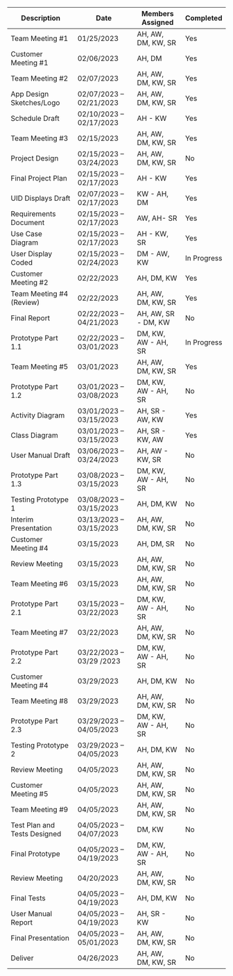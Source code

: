 |      Description      |           Date          | Members Assigned | Completed |
| --------------------- | ----------------------- | ---------------- | --------- |
|Team Meeting #1|	01/25/2023|	AH, AW, DM, KW, SR	|Yes|
|Customer Meeting #1|	02/06/2023|	AH, DM	|Yes|
|Team Meeting #2|	02/07/2023|	AH, AW, DM, KW, SR	|Yes|
|App Design Sketches/Logo|	02/07/2023 – 02/21/2023|	AH, AW, DM, KW, SR	|Yes|
|Schedule Draft	|02/10/2023 – 02/17/2023	|AH - KW	|Yes|
|Team Meeting #3	|02/15/2023|	AH, AW, DM, KW, SR	|Yes|
|Project Design	|02/15/2023 – 03/24/2023|	AH, AW, DM, KW, SR	|No|
|Final Project Plan	|02/15/2023 – 02/17/2023|	AH - KW|	Yes|
|UID Displays Draft|02/07/2023 – 02/17/2023|	KW - AH, DM	|Yes|
|Requirements Document|	02/15/2023 – 02/17/2023	|AW, AH- SR	|Yes|
|Use Case Diagram	|02/15/2023 – 02/17/2023|	AH - KW, SR	|Yes|
|User Display Coded|	02/15/2023 – 02/24/2023|	DM - AW, KW	|In Progress|
|Customer Meeting #2	|02/22/2023	|AH, DM, KW	|Yes|
|Team Meeting #4 (Review)	|02/22/2023|	AH, AW, DM, KW, SR	|Yes|
|Final Report	|02/22/2023 – 04/21/2023|	AH, AW, SR - DM, KW	|No|
|Prototype Part 1.1	|02/22/2023 – 03/01/2023|	DM, KW, AW - AH, SR	|In Progress|
|Team Meeting #5|	03/01/2023|	AH, AW, DM, KW, SR|	Yes|
|Prototype Part 1.2	|03/01/2023 – 03/08/2023|	DM, KW, AW - AH, SR|	No|
|Activity Diagram	|03/01/2023 – 03/15/2023|	AH, SR - AW, KW	|Yes|
|Class Diagram	|03/01/2023 – 03/15/2023|	AH, SR - KW, AW	|Yes|
|User Manual Draft|03/06/2023 – 03/24/2023|	AH, AW - KW, SR	|No|
|Prototype Part 1.3	|03/08/2023 – 03/15/2023|	DM, KW, AW - AH, SR|	No|
|Testing Prototype 1|	03/08/2023 – 03/15/2023|	AH, DM, KW	|No|
|Interim Presentation	|03/13/2023 – 03/15/2023|	AH, AW, DM, KW, SR|	No|
|Customer Meeting #4	|03/15/2023|	AH, DM, SR	|No|
|Review Meeting|	03/15/2023|	AH, AW, DM, KW, SR	|No|
|Team Meeting #6	|03/15/2023|	AH, AW, DM, KW, SR	|No|
|Prototype Part 2.1|	03/15/2023 – 03/22/2023	|DM, KW, AW - AH, SR|	No|
|Team Meeting #7|	03/22/2023|	AH, AW, DM, KW, SR	|No|
|Prototype Part 2.2	|03/22/2023 – 03/29 /2023|	DM, KW, AW - AH, SR	|No|
|Customer Meeting #4|	03/29/2023|	AH, DM, KW|	No|
|Team Meeting #8|	03/29/2023|	AH, AW, DM, KW, SR	|No|
|Prototype Part 2.3|	03/29/2023 – 04/05/2023|	DM, KW, AW - AH, SR|	No|
|Testing Prototype 2|	03/29/2023 – 04/05/2023|	AH, DM, KW	|No|
|Review Meeting	|04/05/2023|	AH, AW, DM, KW, SR	|No|
|Customer Meeting #5|	04/05/2023	|AH, AW, DM, KW, SR	|No|
|Team Meeting #9|	04/05/2023	|AH, AW, DM, KW, SR	|No|
|Test Plan and Tests Designed|	04/05/2023 – 04/07/2023|	DM, KW|	No|
|Final Prototype|	04/05/2023 – 04/19/2023|	DM, KW, AW - AH, SR	|No|
|Review Meeting|	04/20/2023	|AH, AW, DM, KW, SR	|No|
|Final Tests	|04/05/2023 – 04/19/2023|	AH, DM, KW	|No|
|User Manual Report|	04/05/2023 – 04/19/2023	|AH, SR - KW|	No|
|Final Presentation	|04/05/2023 – 05/01/2023	|AH, AW, DM, KW, SR|	No|
|Deliver	|04/26/2023|	AH, AW, DM, KW, SR|	No|
